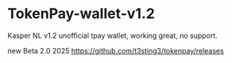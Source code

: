# TokenPay-wallet-v1.2
Kasper NL v1.2 unofficial tpay wallet, working great, no support.

new Beta 2.0
2025
https://github.com/t3sting3/tokenpay/releases